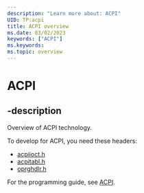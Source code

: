 ```yaml
---
description: "Learn more about: ACPI"
UID: TP:acpi
title: ACPI overview
ms.date: 03/02/2023
keywords: ["ACPI"]
ms.keywords: 
ms.topic: overview
---
```


# ACPI

## -description

Overview of ACPI technology.

To develop for ACPI, you need these headers:

- [acpiioct.h](../acpiioct/index.md)
- [acpitabl.h](../acpitabl/index.md)
- [oprghdlr.h](../oprghdlr/index.md)

For the programming guide, see [ACPI](/windows-hardware/drivers/acpi).
